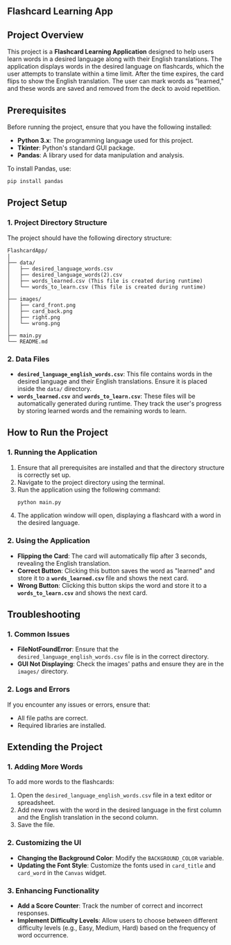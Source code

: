 ## **Flashcard Learning App**

## **Project Overview**

This project is a **Flashcard Learning Application** designed to help users learn words in a desired language along with their English translations. The application displays words in the desired language on flashcards, which the user attempts to translate within a time limit. After the time expires, the card flips to show the English translation. The user can mark words as "learned," and these words are saved and removed from the deck to avoid repetition.

## **Prerequisites**

Before running the project, ensure that you have the following installed:
- **Python 3.x**: The programming language used for this project.
- **Tkinter**: Python's standard GUI package.
- **Pandas**: A library used for data manipulation and analysis.

To install Pandas, use:
```bash
pip install pandas
```

## **Project Setup**

### **1. Project Directory Structure**

The project should have the following directory structure:
```
FlashcardApp/
│
├── data/
│   ├── desired_language_words.csv
│   ├── desired_language_words(2).csv
│   ├── words_learned.csv (This file is created during runtime)
│   └── words_to_learn.csv (This file is created during runtime)
│
├── images/
│   ├── card_front.png
│   ├── card_back.png
│   ├── right.png
│   └── wrong.png
│
├── main.py
└── README.md
```

### **2. Data Files**

- **`desired_language_english_words.csv`**: This file contains words in the desired language and their English translations. Ensure it is placed inside the `data/` directory.
- **`words_learned.csv`** and **`words_to_learn.csv`**: These files will be automatically generated during runtime. They track the user's progress by storing learned words and the remaining words to learn.

## **How to Run the Project**

### **1. Running the Application**

1. Ensure that all prerequisites are installed and that the directory structure is correctly set up.
2. Navigate to the project directory using the terminal.
3. Run the application using the following command:
    ```bash
    python main.py
    ```
4. The application window will open, displaying a flashcard with a word in the desired language.

### **2. Using the Application**

- **Flipping the Card**: The card will automatically flip after 3 seconds, revealing the English translation.
- **Correct Button**: Clicking this button saves the word as "learned" and store it to a **`words_learned.csv`** file and shows the next card.
- **Wrong Button**: Clicking this button skips the word and store it to a **`words_to_learn.csv`** and shows the next card.


## **Troubleshooting**

### **1. Common Issues**
- **FileNotFoundError**: Ensure that the `desired_language_english_words.csv` file is in the correct directory.
- **GUI Not Displaying**: Check the images' paths and ensure they are in the `images/` directory.

### **2. Logs and Errors**
If you encounter any issues or errors, ensure that:
- All file paths are correct.
- Required libraries are installed.

## **Extending the Project**

### **1. Adding More Words**

To add more words to the flashcards:
1. Open the `desired_language_english_words.csv` file in a text editor or spreadsheet.
2. Add new rows with the word in the desired language in the first column and the English translation in the second column.
3. Save the file.

### **2. Customizing the UI**

- **Changing the Background Color**: Modify the `BACKGROUND_COLOR` variable.
- **Updating the Font Style**: Customize the fonts used in `card_title` and `card_word` in the `Canvas` widget.

### **3. Enhancing Functionality**
- **Add a Score Counter**: Track the number of correct and incorrect responses.
- **Implement Difficulty Levels**: Allow users to choose between different difficulty levels (e.g., Easy, Medium, Hard) based on the frequency of word occurrence.

